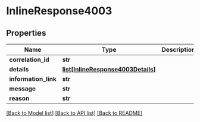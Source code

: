 # InlineResponse4003

## Properties
Name | Type | Description | Notes
------------ | ------------- | ------------- | -------------
**correlation_id** | **str** |  | [optional] 
**details** | [**list[InlineResponse4003Details]**](InlineResponse4003Details.md) |  | [optional] 
**information_link** | **str** |  | [optional] 
**message** | **str** |  | 
**reason** | **str** |  | 

[[Back to Model list]](../README.md#documentation-for-models) [[Back to API list]](../README.md#documentation-for-api-endpoints) [[Back to README]](../README.md)


